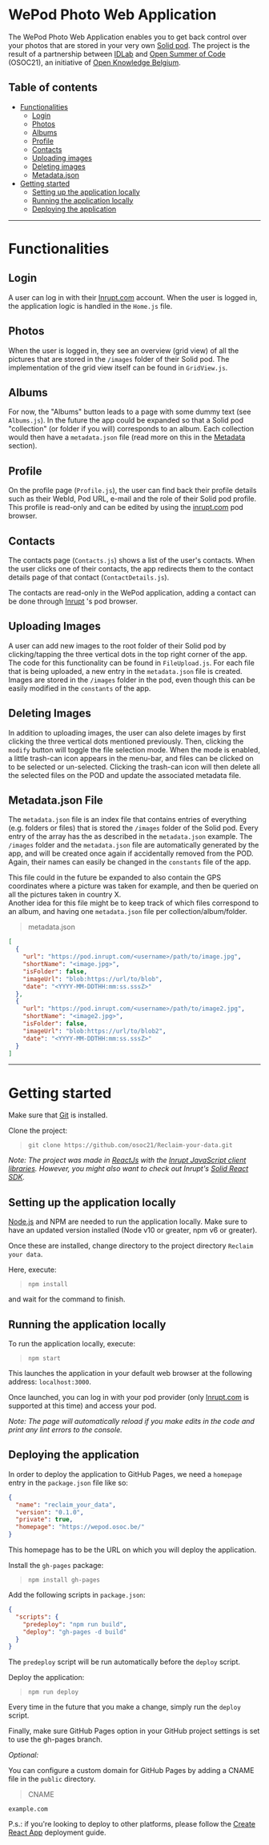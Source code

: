 # WePod Photo Web Application

The WePod Photo Web Application enables you to get back control over your photos that are stored in your very own [Solid pod](https://signup.pod.inrupt.com/). The project is the result of a partnership between [IDLab](https://idlab.technology/) and [Open Summer of Code](https://osoc.be/) (OSOC21), an initiative of [Open Knowledge Belgium](https://openknowledge.be/).

## Table of contents

- [Functionalities](#functionalities)
  - [Login](#login)
  - [Photos](#photos)
  - [Albums](#albums)
  - [Profile](#profile)
  - [Contacts](#contacts)
  - [Uploading images](#uploading-images)
  - [Deleting images](#deleting-images)
  - [Metadata.json](#metadatajson-file)
- [Getting started](#getting-started)
  - [Setting up the application locally](#setting-up-the-application-locally)
  - [Running the application locally](#running-the-application-locally)
  - [Deploying the application](#deploying-the-application)

---

# Functionalities

## Login

A user can log in with their [Inrupt.com](https://podbrowser.inrupt.com/login) account. When the user is logged in, the application logic is handled in the `Home.js` file.

## Photos

When the user is logged in, they see an overview (grid view) of all the pictures that are stored in the `/images` folder of their Solid pod. The implementation of the grid view itself can be found in `GridView.js`.

## Albums

For now, the "Albums" button leads to a page with some dummy text (see `Albums.js`). In the future the app could be expanded so that a Solid pod "collection" (or folder if you will) corresponds to an album. Each collection would then have a `metadata.json` file (read more on this in the [Metadata](#metadatajson-file) section).

## Profile

On the profile page (`Profile.js`), the user can find back their profile details such as their WebId, Pod URL, e-mail and the role of their Solid pod profile. This profile is read-only and can be edited by using the [inrupt.com](https://podbrowser.inrupt.com) pod browser.

## Contacts

The contacts page (`Contacts.js`) shows a list of the user's contacts. When the user clicks one of their contacts, the app redirects them to the contact details page of that contact (`ContactDetails.js`).

The contacts are read-only in the WePod application, adding a contact can be done through [Inrupt](https://podbrowser.inrupt.com/login) 's pod browser.

## Uploading Images

A user can add new images to the root folder of their Solid pod by clicking/tapping the three vertical dots in the top right corner of the app. The code for this functionality can be found in `FileUpload.js`. For each file that is being uploaded, a new entry in the `metadata.json` file is created.
Images are stored in the `/images` folder in the pod, even though this can be easily modified in the `constants` of the app.

## Deleting Images

In addition to uploading images, the user can also delete images by first clicking the three vertical dots mentioned previously. Then, clicking the `modify` button
will toggle the file selection mode. When the mode is enabled, a little trash-can icon appears in the menu-bar, and files can be clicked on to be selected or un-selected.
Clicking the trash-can icon will then delete all the selected files on the POD and update the associated metadata file.



## Metadata.json File

The `metadata.json` file is an index file that contains entries of everything (e.g. folders or files) that is stored the `/images` folder of the Solid pod. Every entry of the array has the as described in the `metadata.json` example. The `/images` folder and the `metadata.json` file are automatically generated by the app, and will be created once again if accidentally removed from the POD. Again, their names can easily be changed in the `constants` file of the app. 

This file could in the future be expanded to also contain the GPS coordinates where a picture was taken for example, and then be queried on all the pictures taken in country X.  
Another idea for this file might be to keep track of which files correspond to an album, and having one `metadata.json` file per collection/album/folder.

> metadata.json

```json
[
  {
    "url": "https://pod.inrupt.com/<username>/path/to/image.jpg",
    "shortName": "<image.jpg>",
    "isFolder": false,
    "imageUrl": "blob:https://url/to/blob",
    "date": "<YYYY-MM-DDTHH:mm:ss.sssZ>"
  },
  {
    "url": "https://pod.inrupt.com/<username>/path/to/image2.jpg",
    "shortName": "<image2.jpg>",
    "isFolder": false,
    "imageUrl": "blob:https://url/to/blob2",
    "date": "<YYYY-MM-DDTHH:mm:ss.sssZ>"
  }
]
```

---

# Getting started

Make sure that [Git](https://git-scm.com/downloads) is installed.

Clone the project:

> `git clone https://github.com/osoc21/Reclaim-your-data.git`

*Note: The project was made in [ReactJs](https://reactjs.org/) with the [Inrupt JavaScript client libraries](https://docs.inrupt.com/developer-tools/javascript/client-libraries/). However, you might also want to check out Inrupt's [Solid React SDK](https://docs.inrupt.com/developer-tools/javascript/react-sdk/).*

## Setting up the application locally

[Node.js](https://nodejs.org/en/download/) and NPM are needed to run the application locally. Make sure to have an updated version installed (Node v10 or greater, npm v6 or greater).

Once these are installed, change directory to the project directory `Reclaim your data`.

Here, execute:

> `npm install`

and wait for the command to finish.

## Running the application locally

To run the application locally, execute:

> `npm start`

This launches the application in your default web browser at the following address: `localhost:3000`.

Once launched, you can log in with your pod provider (only [Inrupt.com](https://podbrowser.inrupt.com/login) is supported at this time) and access your pod.

*Note: The page will automatically reload if you make edits in the code and print any lint errors to the console.*

## Deploying the application

In order to deploy the application to GitHub Pages, we need a `homepage` entry in the `package.json` file like so:

```json
{
  "name": "reclaim_your_data",
  "version": "0.1.0",
  "private": true,
  "homepage": "https://wepod.osoc.be/"
}
```
This homepage has to be the URL on which you will deploy the application.

Install the `gh-pages` package:

> `npm install gh-pages`

Add the following scripts in `package.json`:

```json
{
  "scripts": {
    "predeploy": "npm run build",
    "deploy": "gh-pages -d build"
  }
}
```

The `predeploy` script will be run automatically before the `deploy` script.

Deploy the application: 

> `npm run deploy`

Every time in the future that you make a change, simply run the `deploy` script.

Finally, make sure GitHub Pages option in your GitHub project settings is set to use the gh-pages branch.

*Optional:*

You can configure a custom domain for GitHub Pages by adding a CNAME file in the `public` directory.

> CNAME

```text
example.com
```
P.s.: if you're looking to deploy to other platforms, please follow the [Create React App](https://create-react-app.dev/docs/deployment/) deployment guide.
